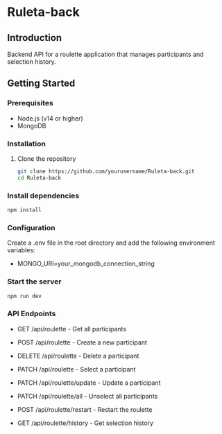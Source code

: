 # Ruleta-back

## Introduction
Backend API for a roulette application that manages participants and selection history.

## Getting Started

### Prerequisites
- Node.js (v14 or higher)
- MongoDB

### Installation
1. Clone the repository
   ```bash
   git clone https://github.com/yourusername/Ruleta-back.git
   cd Ruleta-back
   ```
### Install dependencies
   ```bash
   npm install
   ```

### Configuration
Create a .env file in the root directory and add the following environment variables:
- MONGO_URI=your_mongodb_connection_string

### Start the server
   ```bash
   npm run dev
   ```

### API Endpoints
- GET /api/roulette - Get all participants
- POST /api/roulette - Create a new participant
- DELETE /api/roulette - Delete a participant
- PATCH /api/roulette - Select a participant
- PATCH /api/roulette/update - Update a participant
- PATCH /api/roulette/all - Unselect all participants
- POST /api/roulette/restart - Restart the roulette

- GET /api/roulette/history - Get selection history